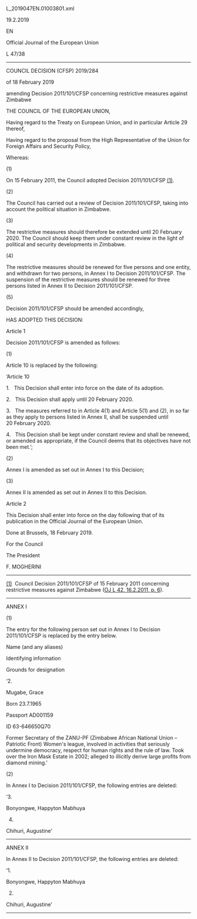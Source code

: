   L\_2019047EN.01003801.xml

  

19.2.2019   

EN

Official Journal of the European Union

L 47/38

* * *

COUNCIL DECISION (CFSP) 2019/284

of 18 February 2019

amending Decision 2011/101/CFSP concerning restrictive measures against Zimbabwe

THE COUNCIL OF THE EUROPEAN UNION,

Having regard to the Treaty on European Union, and in particular Article 29 thereof,

Having regard to the proposal from the High Representative of the Union for Foreign Affairs and Security Policy,

Whereas:

  

(1)

On 15 February 2011, the Council adopted Decision 2011/101/CFSP [(1)](#ntr1-L_2019047EN.01003801-E0001).

  

(2)

The Council has carried out a review of Decision 2011/101/CFSP, taking into account the political situation in Zimbabwe.

  

(3)

The restrictive measures should therefore be extended until 20 February 2020. The Council should keep them under constant review in the light of political and security developments in Zimbabwe.

  

(4)

The restrictive measures should be renewed for five persons and one entity, and withdrawn for two persons, in Annex I to Decision 2011/101/CFSP. The suspension of the restrictive measures should be renewed for three persons listed in Annex II to Decision 2011/101/CFSP.

  

(5)

Decision 2011/101/CFSP should be amended accordingly,

HAS ADOPTED THIS DECISION:

Article 1

Decision 2011/101/CFSP is amended as follows:

  

(1)

Article 10 is replaced by the following:

‘Article 10

1.   This Decision shall enter into force on the date of its adoption.

2.   This Decision shall apply until 20 February 2020.

3.   The measures referred to in Article 4(1) and Article 5(1) and (2), in so far as they apply to persons listed in Annex II, shall be suspended until 20 February 2020.

4.   This Decision shall be kept under constant review and shall be renewed, or amended as appropriate, if the Council deems that its objectives have not been met.’;

  

(2)

Annex I is amended as set out in Annex I to this Decision;

  

(3)

Annex II is amended as set out in Annex II to this Decision.

Article 2

This Decision shall enter into force on the day following that of its publication in the Official Journal of the European Union.

Done at Brussels, 18 February 2019.

For the Council

The President

F. MOGHERINI

* * *

[(1)](#ntc1-L_2019047EN.01003801-E0001)  Council Decision 2011/101/CFSP of 15 February 2011 concerning restrictive measures against Zimbabwe ([OJ L 42, 16.2.2011, p. 6](./../../../../legal-content/EN/AUTO/?uri=OJ:L:2011:042:TOC)).

* * *

ANNEX I

  

(1)

The entry for the following person set out in Annex I to Decision 2011/101/CFSP is replaced by the entry below.

  

Name (and any aliases)

Identifying information

Grounds for designation

‘2.

Mugabe, Grace

Born 23.7.1965

Passport AD001159

ID 63-646650Q70

Former Secretary of the ZANU-PF (Zimbabwe African National Union – Patriotic Front) Women's league, involved in activities that seriously undermine democracy, respect for human rights and the rule of law. Took over the Iron Mask Estate in 2002; alleged to illicitly derive large profits from diamond mining.’

  

(2)

In Annex I to Decision 2011/101/CFSP, the following entries are deleted:

  

‘3.

Bonyongwe, Happyton Mabhuya

  

4.

Chihuri, Augustine’

* * *

ANNEX II

In Annex II to Decision 2011/101/CFSP, the following entries are deleted:

  

‘1.

Bonyongwe, Happyton Mabhuya

  

2.

Chihuri, Augustine’

* * *